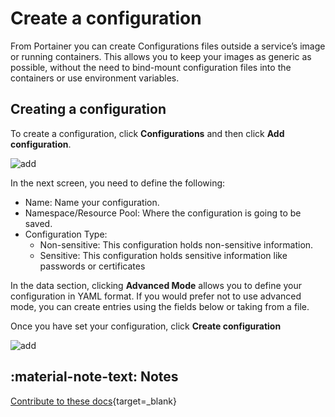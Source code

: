 # Create a configuration

From Portainer you can create Configurations files outside a service’s image or running containers. This allows you to keep your images as generic as possible, without the need to bind-mount configuration files into the containers or use environment variables.

## Creating a configuration

To create a configuration, click <b>Configurations</b> and then click <b>Add configuration</b>.

![add](assets/add-1.png)

In the next screen, you need to define the following:

* Name: Name your configuration.
* Namespace/Resource Pool: Where the configuration is going to be saved.
* Configuration Type:
  - Non-sensitive: This configuration holds non-sensitive information.
  - Sensitive: This configuration holds sensitive information like passwords or certificates

In the data section, clicking <b>Advanced Mode</b> allows you to define your configuration in YAML format. If you would prefer not to use advanced mode, you can create entries using the fields below or taking from a file. 

Once you have set your configuration, click <b>Create configuration</b>

![add](assets/add-2.png)

## :material-note-text: Notes

[Contribute to these docs](https://github.com/portainer/portainer-docs/blob/master/contributing.md){target=_blank}